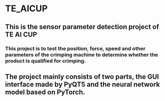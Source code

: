# TE_AICUP
## This is the sensor parameter detection project of TE AI CUP
### This project is to test the position, force, speed and other parameters of the crimping machine to determine whether the product is qualified for crimping.
## The project mainly consists of two parts, the GUI interface made by PyQT5 and the neural network model based on PyTorch.
